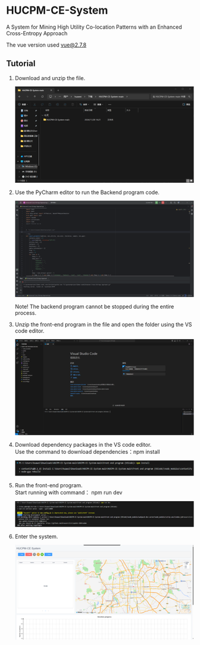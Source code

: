 # HUCPM-CE-System
A System for Mining High Utility Co-location Patterns with an Enhanced Cross-Entropy Approach

The vue version used vue@2.7.8


## Tutorial
1. Download and unzip the file.

   ![1.](https://raw.githubusercontent.com/yuanshuaikang/HUCPM-CE-System/refs/heads/main/example/1.png)

3. Use the PyCharm editor to run the Backend program code.
   
   ![2.](https://raw.githubusercontent.com/yuanshuaikang/HUCPM-CE-System/refs/heads/main/example/2.png)
   
   Note! The backend program cannot be stopped during the entire process.
   
5. Unzip the front-end program in the file and open the folder using the VS code editor.
   
   ![3.](https://raw.githubusercontent.com/yuanshuaikang/HUCPM-CE-System/refs/heads/main/example/3.png)
   
7. Download dependency packages in the VS code editor.  
     Use the command to download dependencies：npm install
   
   ![4.](https://raw.githubusercontent.com/yuanshuaikang/HUCPM-CE-System/refs/heads/main/example/4.png)
   
8. Run the front-end program.  
     Start running with command： npm run dev
   
   ![5.](https://raw.githubusercontent.com/yuanshuaikang/HUCPM-CE-System/refs/heads/main/example/5.png)
   
10. Enter the system.
    
    ![6.](https://raw.githubusercontent.com/yuanshuaikang/HUCPM-CE-System/refs/heads/main/example/6.png)

